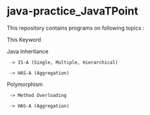 # java-practice_JavaTPoint

This repository contains programs on following topics :

This Keyword

Java Inheritance 
  
     -> IS-A (Single, Multiple, Hierarchical)

     -> HAS-A (Aggregation)

Polymorphism

     -> Method Overloading
     
     -> HAS-A (Aggregation)

